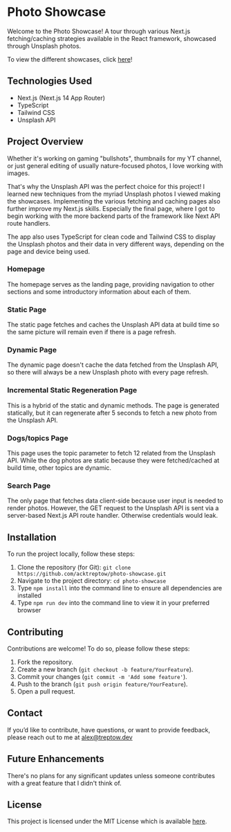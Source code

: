 # Photo Showcase

Welcome to the Photo Showcase! A tour through various Next.js fetching/caching strategies available in the React framework, showcased through Unsplash photos.

To view the different showcases, click [here](https://photo-showcase-theta.vercel.app/)!

## Technologies Used

- Next.js (Next.js 14 App Router)
- TypeScript
- Tailwind CSS
- Unsplash API

## Project Overview

Whether it's working on gaming "bullshots", thumbnails for my YT channel, or just general editing of usually nature-focused photos, I love working with images.

That's why the Unsplash API was the perfect choice for this project! I learned new techniques from the myriad Unsplash photos I viewed making the showcases. Implementing the various fetching and caching pages also further improve my Next.js skills. Especially the final page, where I got to begin working with the more backend parts of the framework like Next API route handlers.

The app also uses TypeScript for clean code and Tailwind CSS to display the Unsplash photos and their data in very different ways, depending on the page and device being used.

### Homepage

The homepage serves as the landing page, providing navigation to other sections and some introductory information about each of them.

### Static Page

The static page fetches and caches the Unsplash API data at build time so the same picture will remain even if there is a page refresh.

### Dynamic Page

The dynamic page doesn't cache the data fetched from the Unsplash API, so there will always be a new Unsplash photo with every page refresh.

### Incremental Static Regeneration Page

This is a hybrid of the static and dynamic methods. The page is generated statically, but it can regenerate after 5 seconds to fetch a new photo from the Unsplash API.

### Dogs/topics Page

This page uses the topic parameter to fetch 12 related from the Unsplash API. While the dog photos are static because they were fetched/cached at build time, other topics are dynamic.

### Search Page

The only page that fetches data client-side because user input is needed to render photos. However, the GET request to the Unsplash API is sent via a server-based Next.js API route handler. Otherwise credentials would leak.

## Installation

To run the project locally, follow these steps:

1. Clone the repository (for Git): `git clone https://github.com/acktreptow/photo-showcase.git`
2. Navigate to the project directory: `cd photo-showcase`
3. Type `npm install` into the command line to ensure all dependencies are installed
4. Type `npm run dev` into the command line to view it in your preferred browser

## Contributing

Contributions are welcome! To do so, please follow these steps:

1. Fork the repository.
2. Create a new branch (`git checkout -b feature/YourFeature`).
3. Commit your changes (`git commit -m 'Add some feature'`).
4. Push to the branch (`git push origin feature/YourFeature`).
5. Open a pull request.

## Contact

If you’d like to contribute, have questions, or want to provide feedback, please reach out to me at [alex@treptow.dev](mailto:alex@treptow.dev)

## Future Enhancements

There's no plans for any significant updates unless someone contributes with a great feature that I didn't think of.

## License

This project is licensed under the MIT License which is available [here](https://opensource.org/license/MIT).
